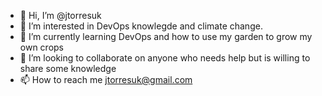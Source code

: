 - 👋 Hi, I’m @jtorresuk
- 👀 I’m interested in DevOps knowlegde and climate change.
- 🌱 I’m currently learning DevOps and how to use my garden to grow my own crops
- 💞️ I’m looking to collaborate on anyone who needs help but is willing to share some knowledge
- 📫 How to reach me jtorresuk@gmail.com

<!---
jtorresuk/jtorresuk is a ✨ special ✨ repository because its `README.md` (this file) appears on your GitHub profile.
You can click the Preview link to take a look at your changes.
--->
